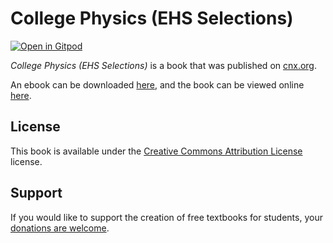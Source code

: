 # College Physics (EHS Selections)

[![Open in Gitpod](https://gitpod.io/button/open-in-gitpod.svg)](https://gitpod.io/from-referrer/)

_College Physics (EHS Selections)_ is a book that was published on [cnx.org](https://cnx.org/).

An ebook can be downloaded [here](https://github.com/cnx-user-books/cnxbook-college-physics-ehs-selections/releases/latest), and the book can be viewed online [here](https://github.com/cnx-user-books/cnxbook-college-physics-ehs-selections/releases/latest).

## License
This book is available under the [Creative Commons Attribution License](./LICENSE) license.

## Support
If you would like to support the creation of free textbooks for students, your [donations are welcome](https://riceconnect.rice.edu/donation/support-openstax-banner).
